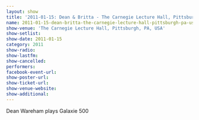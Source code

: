 ```yaml
---
layout: show
title: '2011-01-15: Dean & Britta - The Carnegie Lecture Hall, Pittsburgh, PA, USA'
name: 2011-01-15-dean-britta-the-carnegie-lecture-hall-pittsburgh-pa-usa
show-venue: 'The Carnegie Lecture Hall, Pittsburgh, PA, USA'
show-setlist: 
show-date: 2011-01-15
category: 2011
show-radio: 
show-lastfm: 
show-cancelled: 
performers: 
facebook-event-url: 
show-poster-url: 
show-ticket-url: 
show-venue-website: 
show-additional: 
---
```


Dean Wareham plays Galaxie 500